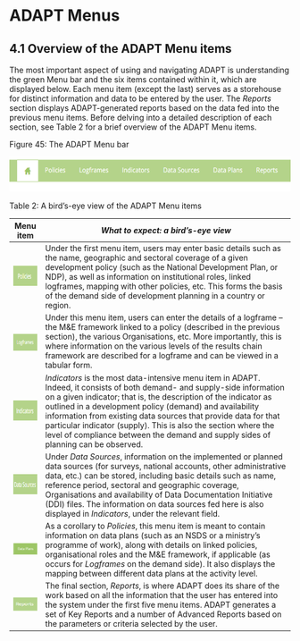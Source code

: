# **ADAPT Menus**

## 4.1 Overview of the ADAPT Menu items

The most important aspect of using and navigating ADAPT is understanding
the green Menu bar and the six items contained within it, which are
displayed below. Each menu item (except the last) serves as a storehouse
for distinct information and data to be entered by the user. The
*Reports* section displays ADAPT-generated reports based on the data fed
into the previous menu items. Before delving into a detailed description
of each section, see Table 2 for a brief overview of the ADAPT Menu
items.

<span id="_Toc7208848" class="anchor"></span>Figure 45: The ADAPT Menu
bar

<img src="ADAPTmedia\media\image45.png" style="width:6.14386in;height:0.64876in" />

Table 2: A bird’s-eye view of the ADAPT Menu items

| **Menu item**                                                                       | *What to expect: a bird’s-eye view*                                                                                                                                                                                                                                                                                                                                                                                                                                                |
|-------------------------------------------------------------------------------------|------------------------------------------------------------------------------------------------------------------------------------------------------------------------------------------------------------------------------------------------------------------------------------------------------------------------------------------------------------------------------------------------------------------------------------------------------------------------------------|
| <img src="ADAPTmedia\media\image46.png" style="width:0.79097in;height:0.38194in" /> | Under the first menu item, users may enter basic details such as the name, geographic and sectoral coverage of a given development policy (such as the National Development Plan, or NDP), as well as information on institutional roles, linked logframes, mapping with other policies, etc. This forms the basis of the demand side of development planning in a country or region.                                                                                              |
| <img src="ADAPTmedia\media\image47.png" style="width:0.79097in;height:0.38194in" /> | Under this menu item, users can enter the details of a logframe – the M&E framework linked to a policy (described in the previous section), the various Organisations, etc. More importantly, this is where information on the various levels of the results chain framework are described for a logframe and can be viewed in a tabular form.                                                                                                                                     |
| <img src="ADAPTmedia\media\image48.png" style="width:0.78194in;height:0.39097in" /> | *Indicators* is the most data-intensive menu item in ADAPT. Indeed, it consists of both demand- and supply-side information on a given indicator; that is, the description of the indicator as outlined in a development policy (demand) and availability information from existing data sources that provide data for that particular indicator (supply). This is also the section where the level of compliance between the demand and supply sides of planning can be observed. |
| <img src="ADAPTmedia\media\image49.png" style="width:0.8in;height:0.37361in" />     | Under *Data Sources*, information on the implemented or planned data sources (for surveys, national accounts, other administrative data, etc.) can be stored, including basic details such as name, reference period, sectoral and geographic coverage, Organisations and availability of Data Documentation Initiative (DDI) files. The information on data sources fed here is also displayed in *Indicators*, under the relevant field.                                         |
| <img src="ADAPTmedia\media\image50.png" style="width:0.81736in;height:0.22569in" /> | As a corollary to *Policies*, this menu item is meant to contain information on data plans (such as an NSDS or a ministry’s programme of work), along with details on linked policies, organisational roles and the M&E framework, if applicable (as occurs for *Logframes* on the demand side). It also displays the mapping between different data plans at the activity level.                                                                                                  |
| <img src="ADAPTmedia\media\image51.png" style="width:0.70833in;height:0.26597in" /> | The final section, *Reports*, is where ADAPT does its share of the work based on all the information that the user has entered into the system under the first five menu items. ADAPT generates a set of Key Reports and a number of Advanced Reports based on the parameters or criteria selected by the user.                                                                                                                                                                    |

